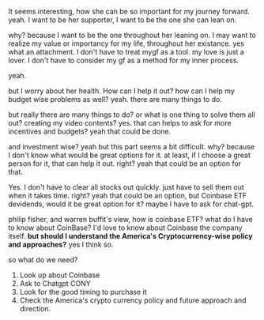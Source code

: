 It seems interesting, how she can be so important for my journey forward.
yeah. I want to be her supporter, I want to be the one she can lean on.

why? because I want to be the one throughout her leaning on.
I may want to realize my value or importancy for my life, throughout her existance. yes what an attachment. I don't have to treat mygf as a tool.
my love is just a lover. I don't have to consider my gf as a method for my inner process.

yeah.

but I worry about her health. How can I help it out?
how can I help my budget wise problems as well? yeah.
there are many things to do.

but really there are many things to do?
or what is one thing to solve them all out?
creating my video contents? yes.
that can helps to ask for more incentives and budgets? yeah
that could be done.

and investment wise? yeah
but this part seems a bit difficult.
why? because I don't know what would be great options for it.
at least, if I choose a great person for it, that can help it out. right?
yeah that could be an option for that.

Yes. I don't have to clear all stocks out quickly. just have to sell them out when it takes time. right?
yeah that could be an option, but Coinbase ETF devidends, would it be great option for it?
maybe I have to ask for chat-gpt.

philip fisher, and warren buffit's view, how is coinbase ETF?
what do I have to know about CoinBase?
I'd love to know about Coinbase the company itself.
**but should I understand the America's Cryptocurrency-wise policy and approaches?**
yes I think so.

so what do we need?

1. Look up about Coinbase
2. Ask to Chatgpt CONY
3. Look for the good timing to purchase it
4. Check the America's crypto currency policy and future approach and direction.

